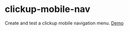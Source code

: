 # clickup-mobile-nav
Create and test a clickup mobile navigation menu.
[Demo](http://www.trudymessingham.co.uk/playground/clickup-mobile-nav/)
